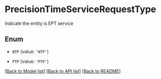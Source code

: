 # PrecisionTimeServiceRequestType

Indicate the entity is EPT service

## Enum

* `NTP` (value: `'NTP'`)

* `PTP` (value: `'PTP'`)

[[Back to Model list]](../README.md#documentation-for-models) [[Back to API list]](../README.md#documentation-for-api-endpoints) [[Back to README]](../README.md)



